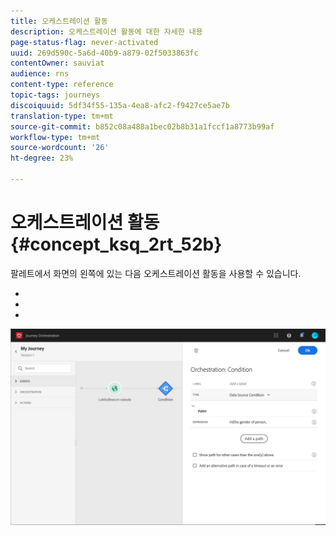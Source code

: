 ```yaml
---
title: 오케스트레이션 활동
description: 오케스트레이션 활동에 대한 자세한 내용
page-status-flag: never-activated
uuid: 269d590c-5a6d-40b9-a879-02f5033863fc
contentOwner: sauviat
audience: rns
content-type: reference
topic-tags: journeys
discoiquuid: 5df34f55-135a-4ea8-afc2-f9427ce5ae7b
translation-type: tm+mt
source-git-commit: b852c08a488a1bec02b8b31a1fccf1a8773b99af
workflow-type: tm+mt
source-wordcount: '26'
ht-degree: 23%

---
```



# 오케스트레이션 활동 {#concept_ksq_2rt_52b}

팔레트에서 화면의 왼쪽에 있는 다음 오케스트레이션 활동을 사용할 수 있습니다.

* [](../building-journeys/condition-activity.md)
* [](../building-journeys/end-activity.md)
* [](../building-journeys/wait-activity.md)

![](../assets/journey49.png)
